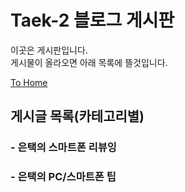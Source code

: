 # Taek-2 블로그 게시판

이곳은 게시판입니다.  
게시물이 올라오면 아래 목록에 뜰것입니다.

[To Home](/Taek-2_blog/)

## 게시글 목록(카테고리별)

### - 은택의 스마트폰 리뷰잉



### - 은택의 PC/스마트폰 팁

